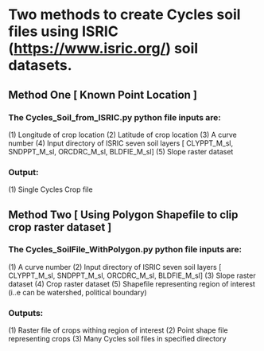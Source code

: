 # Two methods to create Cycles soil files using ISRIC (https://www.isric.org/) soil datasets.


## Method One [ Known Point Location ] 

### The Cycles_Soil_from_ISRIC.py python file inputs are:

(1) Longitude of crop location
(2) Latitude of crop location
(3) A curve number
(4) Input directory of ISRIC seven soil layers [ CLYPPT_M_sl, SNDPPT_M_sl, ORCDRC_M_sl, BLDFIE_M_sl]
(5) Slope raster dataset

### Output:
(1) Single Cycles Crop file

## Method Two [ Using Polygon Shapefile to clip crop raster dataset ]

### The Cycles_SoilFile_WithPolygon.py python file inputs are:

(1) A curve number
(2) Input directory of ISRIC seven soil layers [ CLYPPT_M_sl, SNDPPT_M_sl, ORCDRC_M_sl, BLDFIE_M_sl]
(3) Slope raster dataset
(4) Crop raster dataset
(5) Shapefile representing region of interest (i..e can be watershed, political boundary)

### Outputs:
(1) Raster file of crops withing region of interest
(2) Point shape file representing crops
(3) Many Cycles soil files in specified directory


